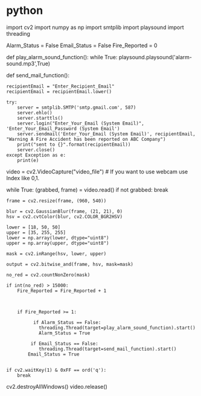 # python
import cv2
import numpy as np
import smtplib
import playsound
import threading

Alarm_Status = False
Email_Status = False
Fire_Reported = 0

def play_alarm_sound_function():
	while True:
		playsound.playsound('alarm-sound.mp3',True)

def send_mail_function():

    recipientEmail = "Enter_Recipient_Email"
    recipientEmail = recipientEmail.lower()

    try:
        server = smtplib.SMTP('smtp.gmail.com', 587)
        server.ehlo()
        server.starttls()
        server.login("Enter_Your_Email (System Email)", 'Enter_Your_Email_Password (System Email')
        server.sendmail('Enter_Your_Email (System Email)', recipientEmail, "Warning A Fire Accident has been reported on ABC Company")
        print("sent to {}".format(recipientEmail))
        server.close()
    except Exception as e:
    	print(e)


video = cv2.VideoCapture("video_file") # If you want to use webcam use Index like 0,1.

while True:
    (grabbed, frame) = video.read()
    if not grabbed:
        break

    frame = cv2.resize(frame, (960, 540))

    blur = cv2.GaussianBlur(frame, (21, 21), 0)
    hsv = cv2.cvtColor(blur, cv2.COLOR_BGR2HSV)

    lower = [18, 50, 50]
    upper = [35, 255, 255]
    lower = np.array(lower, dtype="uint8")
    upper = np.array(upper, dtype="uint8")

    mask = cv2.inRange(hsv, lower, upper)

    output = cv2.bitwise_and(frame, hsv, mask=mask)

    no_red = cv2.countNonZero(mask)

    if int(no_red) > 15000:
        Fire_Reported = Fire_Reported + 1

    

        if Fire_Reported >= 1:
         
    	      if Alarm_Status == False:
    		    threading.Thread(target=play_alarm_sound_function).start()
    		    Alarm_Status = True

    	     if Email_Status == False:
    	       	threading.Thread(target=send_mail_function).start()
    		Email_Status = True


    if cv2.waitKey(1) & 0xFF == ord('q'):
        break

cv2.destroyAllWindows()
video.release()
